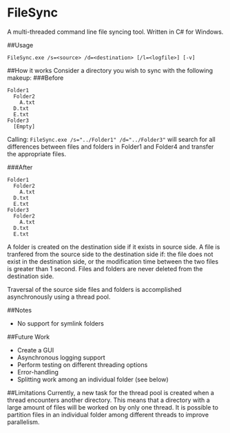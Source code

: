 # FileSync
A multi-threaded command line file syncing tool. Written in C# for Windows.

##Usage
```
FileSync.exe /s=<source> /d=<destination> [/l=<logfile>] [-v]
```

##How it works
Consider a directory you wish to sync with the following makeup:
###Before
```
Folder1
  Folder2
    A.txt
  D.txt
  E.txt
Folder3
  [Empty]
```

Calling: ``` FileSync.exe /s="../Folder1" /d="../Folder3" ``` will search for all differences between files and folders in Folder1 and Folder4 and transfer the appropriate files.

###After
```
Folder1
  Folder2
    A.txt
  D.txt
  E.txt
Folder3
  Folder2
    A.txt
  D.txt
  E.txt
```


A folder is created on the destination side if it exists in source side. A file is tranfered from the source side to the destination side if: the file does not exist in the destination side, or the modification time between the two files is greater than 1 second. Files and folders are never deleted from the destination side. 

Traversal of the source side files and folders is accomplished asynchronously using a thread pool. 

##Notes
- No support for symlink folders

##Future Work
- Create a GUI
- Asynchronous logging support
- Perform testing on different threading options
- Error-handling
- Splitting work among an individual folder (see below)

##Limitations
Currently, a new task for the thread pool is created when a thread encounters another directory. This means that a directory with a large amount of files will be worked on by only one thread. It is possible to partition files in an individual folder among different threads to improve parallelism.
